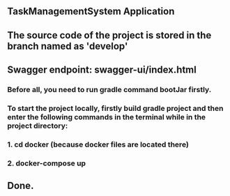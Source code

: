 ## TaskManagementSystem Application
## The source code of the project is stored in the branch named as 'develop'
## Swagger endpoint: swagger-ui/index.html
### Before all, you need to run gradle command bootJar firstly.
### To start the project locally, firstly build gradle project and then enter the following commands in the terminal while in the project directory:
### 1. cd docker (because docker files are located there)
### 2. docker-compose up
## Done.